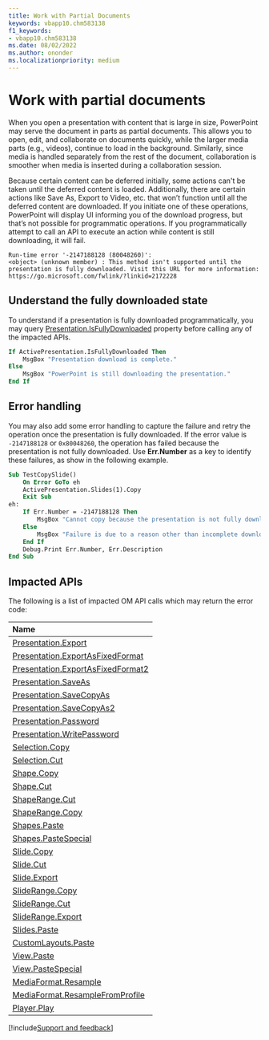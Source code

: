 ```yaml
---
title: Work with Partial Documents
keywords: vbapp10.chm583138
f1_keywords:
- vbapp10.chm583138
ms.date: 08/02/2022
ms.author: ononder
ms.localizationpriority: medium
---
```



# Work with partial documents

When you open a presentation with content that is large in size, PowerPoint may serve the document in parts as partial documents. This allows you to open, edit, and collaborate on documents quickly, while the larger media parts (e.g., videos), continue to load in the background. Similarly, since media is handled separately from the rest of the document, collaboration is smoother when media is inserted during a collaboration session.

Because certain content can be deferred initially, some actions can't be taken until the deferred content is loaded. Additionally, there are certain actions like Save As, Export to Video, etc. that won’t function until all the deferred content are downloaded. If you initiate one of these operations, PowerPoint will display UI informing you of the download progress, but that’s not possible for programmatic operations. If you programmatically attempt to call an API to execute an action while content is still downloading, it will fail.


```
Run-time error '-2147188128 (80048260)':
<object> (unknown member) : This method isn't supported until the presentation is fully downloaded. Visit this URL for more information: https://go.microsoft.com/fwlink/?linkid=2172228
```


## Understand the fully downloaded state

To understand if a presentation is fully downloaded programmatically, you may query [Presentation.IsFullyDownloaded](~/api/PowerPoint.Presentation.IsFullyDownloaded.md) property before calling any of the impacted APIs.


```vb
If ActivePresentation.IsFullyDownloaded Then
    MsgBox "Presentation download is complete."
Else
    MsgBox "PowerPoint is still downloading the presentation."
End If
```


## Error handling

 You may also add some error handling to capture the failure and retry the operation once the presentation is fully downloaded. If the error value is `-2147188128` or `0x80048260`, the operation has failed because the presentation is not fully downloaded.
Use **Err.Number** as a key to identify these failures, as show in the following example.


```vb
Sub TestCopySlide()
    On Error GoTo eh    
    ActivePresentation.Slides(1).Copy    
    Exit Sub
eh:
    If Err.Number = -2147188128 Then
        MsgBox "Cannot copy because the presentation is not fully downloaded."
    Else
        MsgBox "Failure is due to a reason other than incomplete download: " & Err.Description.
    End If
    Debug.Print Err.Number, Err.Description
End Sub
```


## Impacted APIs

The following is a list of impacted OM API calls which may return the error code:

|Name|
|:-----|
|[Presentation.Export](~/api/PowerPoint.Presentation.Export.md)|
|[Presentation.ExportAsFixedFormat](~/api/PowerPoint.Presentation.ExportAsFixedFormat.md)|
|[Presentation.ExportAsFixedFormat2](~/api/PowerPoint.Presentation.ExportAsFixedFormat2.md)|
|[Presentation.SaveAs](~/api/PowerPoint.Presentation.SaveAs.md)|
|[Presentation.SaveCopyAs](~/api/PowerPoint.Presentation.SaveCopyAs.md)|
|[Presentation.SaveCopyAs2](~/api/PowerPoint.Presentation.SaveCopyAs2.md)|
|[Presentation.Password](~/api/PowerPoint.Presentation.Password.md)|
|[Presentation.WritePassword](~/api/PowerPoint.Presentation.WritePassword.md)|
|[Selection.Copy](~/api/PowerPoint.Selection.Copy.md)|
|[Selection.Cut](~/api/PowerPoint.Selection.Cut.md)|
|[Shape.Copy](~/api/PowerPoint.Shape.Copy.md)|
|[Shape.Cut](~/api/PowerPoint.Shape.Cut.md)|
|[ShapeRange.Cut](~/api/PowerPoint.ShapeRange.Cut.md)|
|[ShapeRange.Copy](~/api/PowerPoint.ShapeRange.Copy.md)|
|[Shapes.Paste](~/api/PowerPoint.Shapes.Paste.md)|
|[Shapes.PasteSpecial](~/api/PowerPoint.Shapes.PasteSpecial.md)|
|[Slide.Copy](~/api/PowerPoint.Slide.Copy.md)|
|[Slide.Cut](~/api/PowerPoint.Slide.Cut.md)|
|[Slide.Export](~/api/PowerPoint.Slide.Export.md)|
|[SlideRange.Copy](~/api/PowerPoint.SlideRange.Copy.md)|
|[SlideRange.Cut](~/api/PowerPoint.SlideRange.Cut.md)|
|[SlideRange.Export](~/api/PowerPoint.SlideRange.Export.md)|
|[Slides.Paste](~/api/PowerPoint.Slides.Paste.md)|
|[CustomLayouts.Paste](~/api/PowerPoint.CustomLayouts.Paste.md)|
|[View.Paste](~/api/PowerPoint.View.Paste.md)|
|[View.PasteSpecial](~/api/PowerPoint.View.PasteSpecial.md)|
|[MediaFormat.Resample](~/api/PowerPoint.MediaFormat.Resample.md)|
|[MediaFormat.ResampleFromProfile](~/api/PowerPoint.MediaFormat.ResampleFromProfile.md)|
|[Player.Play](~/api/PowerPoint.Player.Play.md)|


[!include[Support and feedback](~/includes/feedback-boilerplate.md)]